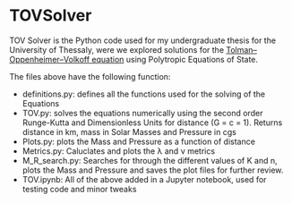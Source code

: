 # TOVSolver
<p>
TOV Solver is the Python code used for my undergraduate thesis for the University of Thessaly, were we explored solutions for the <a href="https://en.wikipedia.org/wiki/Tolman%E2%80%93Oppenheimer%E2%80%93Volkoff_equation">Tolman–Oppenheimer–Volkoff equation</a> using Polytropic Equations of State.</p>
<p>
The files above have the following function:
<ul>
<li>definitions.py: defines all the functions used for the solving of the Equations</li>
<li>TOV.py: solves the equations numerically using the second order Runge-Kutta and Dimensionless Units for distance (G = c = 1). Returns distance in km, mass in Solar Masses and Pressure in cgs</li>
<li>Plots.py: plots the Mass and Pressure as a function of distance</li>
<li>Metrics.py: Caluclates and plots the &lambda; and &nu; metrics</li>
<li>M_R_search.py: Searches for through the different values of K and n, plots the Mass and Pressure and saves the plot files for further review.</li>
<li>TOV.ipynb: All of the above added in a Jupyter notebook, used for testing code and minor tweaks
</p>
